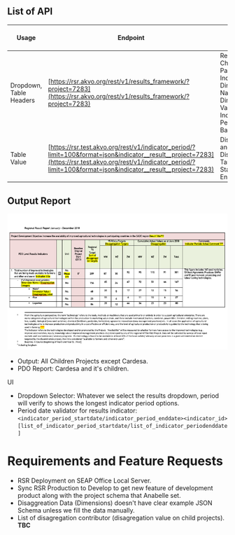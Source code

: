 ﻿## List of API

| Usage | Endpoint | List of Important Data |
|--|--|--|
| Dropdown, Table Headers | [https://rsr.akvo.org/rest/v1/results_framework/?project=7283](https://rsr.akvo.org/rest/v1/results_framework/?project=7283)  | Result Title, Child Projects, Parent Project, Indicator Title, Dimension Name, Dimension Value, Indicator Periods, Baseline Year |
| Table Value | [https://rsr.test.akvo.org/rest/v1/indicator_period/?limit=100&format=json&indicator__result__project=7283](https://rsr.test.akvo.org/rest/v1/indicator_period/?limit=100&format=json&indicator__result__project=7283)  | Disaggregation and Disaggregation Target, Period Start, Period End |

## Output Report

![Image of Results](https://raw.githubusercontent.com/akvo/akvo-tech-consultancy/master/sites/akvo-rsr-appsa/images/table-results.png)
- Output: All Children Projects except Cardesa.
- PDO Report: Cardesa and it's children.

UI
- Dropdown Selector: Whatever we select the results dropdown, period will verify to shows the longest indicator period options.
- Period date validator for results indicator: ``` <indicator_period_startdate/indicator_period_enddate><indicator_id>[list_of_indicator_period_startdate/list_of_indicator_periodenddate]```

# Requirements and Feature Requests 

- RSR Deployment on SEAP Office Local Server.
- Sync RSR Production to Develop to get new feature of development product along with the project schema that Anabelle set.
- Disaggreation Data (Dimensions) doesn't have clear example JSON Schema unless we fill the data manually.
- List of disagregation contributor (disagregation value on child projects). **TBC**
